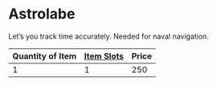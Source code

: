 ---
---

# Astrolabe

Let’s you track time accurately. Needed for naval navigation.

|Quantity of Item|[Item Slots](../../../../../Player%20Characters/Derived%20Statistics/Item%20Slots.md)|Price|
|----------------|----------|-----|
|1|1|250|
